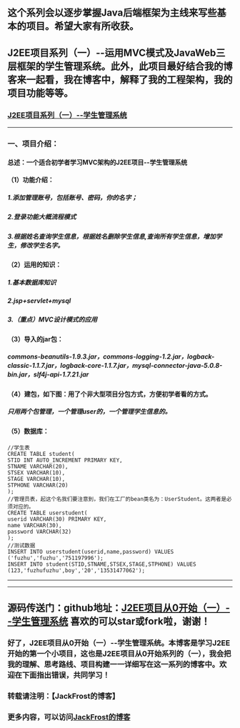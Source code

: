 ## 这个系列会以逐步掌握Java后端框架为主线来写些基本的项目。希望大家有所收获。

## J2EE项目系列（一）--运用MVC模式及JavaWeb三层框架的学生管理系统。此外，此项目最好结合我的博客来一起看，我在博客中，解释了我的工程架构，我的项目功能等等。
### [J2EE项目系列（一）--学生管理系统](http://blog.csdn.net/Jack__Frost/article/details/53691782)

***
### 一、项目介绍：
#### 总述：一个适合初学者学习MVC架构的J2EE项目--学生管理系统
#### （1）功能介绍：
##### 1.添加管理账号，包括账号、密码，你的名字；
##### 2.登录功能大概流程模式
##### 3.根据姓名查询学生信息，根据姓名删除学生信息,查询所有学生信息，增加学生，修改学生名字。
#### （2）运用的知识：
##### 1.基本数据库知识
##### 2.jsp+servlet+mysql
##### 3.（重点）MVC设计模式的应用
#### （3）导入的jar包：
##### commons-beanutils-1.9.3.jar，commons-logging-1.2.jar，logback-classic-1.1.7.jar，logback-core-1.1.7.jar，mysql-connector-java-5.0.8-bin.jar，slf4j-api-1.7.21.jar
#### （4）建包，如下图：用了个非大型项目分包方式，方便初学者看的方式。
##### 只用两个包管理，一个管理user的，一个管理学生信息的。
#### （5）数据库：
```
//学生表
CREATE TABLE student(
STID INT AUTO_INCREMENT PRIMARY KEY,
STNAME VARCHAR(20),
STSEX VARCHAR(10),
STAGE VARCHAR(10),
STPHONE VARCHAR(20)
);
//管理员表，起这个名我们要注意到，我们在工厂的bean类名为：UserStudent。这两者是必须对应的。
CREATE TABLE userstudent(
userid VARCHAR(30) PRIMARY KEY,
name VARCHAR(30),
password VARCHAR(32)
);
//测试数据
INSERT INTO userstudent(userid,name,password) VALUES ('fuzhu','fuzhu','751197996');
INSERT INTO student(STID,STNAME,STSEX,STAGE,STPHONE) VALUES (123,'fuzhufuzhu',boy','20','13531477062');
```
***
***
## 源码传送门：github地址：[J2EE项目从0开始（一）--学生管理系统](https://github.com/FuZhucheng/StudentManagement) 喜欢的可以star或fork啦，谢谢！
### 好了，J2EE项目从0开始（一）--学生管理系统。本博客是学习J2EE开始的第一个小项目，这也是J2EE项目从0开始系列的（一），我会把我的理解、思考路线、项目构建一一详细写在这一系列的博客中。欢迎在下面指出错误，共同学习！
### 转载请注明：【JackFrost的博客】     
### 更多内容，可以访问[JackFrost的博客](http://blog.csdn.net/jack__frost?viewmode=contents)


